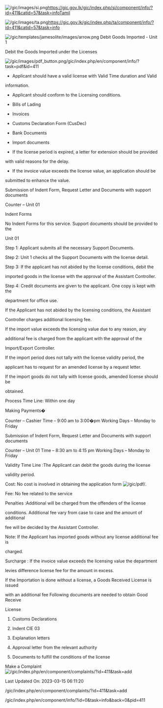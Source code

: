 <!-- Source: https://gic.gov.lk/gic/index.php/en/component/info/?id=411&catid=57&task=info -->

![/gic/images/si.png](/gic/images/si.png)https://gic.gov.lk/gic/index.php/si/component/info/?id=411&catid=57&task=infoTamil

![/gic/images/ta.png](/gic/images/ta.png)https://gic.gov.lk/gic/index.php/ta/component/info/?id=411&catid=57&task=info

![/gic/templates/jamesolite/images/arrow.png](/gic/templates/jamesolite/images/arrow.png) Debit Goods Imported - Unit 1

Debit the Goods Imported under the Licenses

![/gic/images/pdf_button.png](/gic/images/pdf_button.png)/gic/index.php/en/component/info/?task=pdf&id=411

 * Applicant should have a valid license with Valid Time duration and Valid

 information.

 * Applicant should conform to the Licensing conditions.

 * Bills of Lading

 * Invoices

 * Customs Declaration Form (CusDec)

 * Bank Documents

 * Import documents

 * If the license period is expired, a letter for extension should be provided

 with valid reasons for the delay.

 * If the invoice value exceeds the license value, an application should be

 submitted to enhance the value.

Submission of Indent Form, Request Letter and Documents with support documents

Counter – Unit 01

Indent Forms

No Indent Forms for this service. Support documents should be provided to the

Unit 01

Step 1: Applicant submits all the necessary Support Documents.

Step 2: Unit 1 checks all the Support Documents with the license detail.

Step 3: If the applicant has not abided by the license conditions, debit the

imported goods in the license with the approval of the Assistant Controller.

Step 4: Credit documents are given to the applicant. One copy is kept with the

department for office use.

If the Applicant has not abided by the licensing conditions, the Assistant

Controller charges additional licensing fee.

If the import value exceeds the licensing value due to any reason, any

additional fee is charged from the applicant with the approval of the

Import/Export Controller.

If the import period does not tally with the license validity period, the

applicant has to request for an amended license by a request letter.

If the import goods do not tally with license goods, amended license should be

obtained.

Process Time Line: Within one day

Making Payments�

Counter – Cashier Time – 9:00 am to 3:00�pm Working Days – Monday to Friday

Submission of Indent Form, Request Letter and Documents with support documents

Counter – Unit 01 Time – 8:30 am to 4:15 pm Working Days – Monday to Friday

Validity Time Line :The Applicant can debit the goods during the license

validity period.

Cost: No cost is involved in obtaining the application form ![/gic/pdf/](/gic/pdf/).

Fee: No fee related to the service

Penalties :Additional will be charged from the offenders of the license

conditions. Additional fee vary from case to case and the amount of additional

fee will be decided by the Assistant Controller.

Note: If the Applicant has imported goods without any license additional fee is

charged.

Surcharge : If the invoice value exceeds the licensing value the department

levies difference license fee for the amount in excess.

If the Importation is done without a license, a Goods Received License is issued

with an additional fee Following documents are needed to obtain Good Receive

License

 1. Customs Declarations

 2. Indent CIE 03

 3. Explanation letters

 4. Approval letter from the relevant authority

 5. Documents to fulfill the conditions of the license

Make a Complaint ![/gic/index.php/en/component/complaints/?id=411&task=add](/gic/index.php/en/component/complaints/?id=411&task=add)

Last Updated On: 2023-03-15 06:11:20

/gic/index.php/en/component/complaints/?id=411&task=add

/gic/index.php/en/component/info/?id=0&task=info&back=0&pid=411